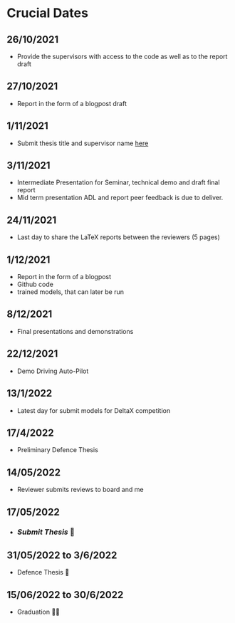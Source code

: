 # Crucial Dates

## 26/10/2021
* Provide the supervisors with access to the code as well as to the report draft

## 27/10/2021
* Report in the form of a blogpost draft 

## 1/11/2021
* Submit thesis title and supervisor name [here](https://www.cs.ut.ee/en/studying/guidelines-regulations) 

## 3/11/2021
* Intermediate Presentation for Seminar, technical demo and draft final report
* Mid term presentation ADL and report peer feedback is due to deliver. 

## 24/11/2021 
* Last day to share the LaTeX reports between the reviewers (5 pages)

## 1/12/2021
* Report in the form of a blogpost
* Github code
* trained models, that can later be run

## 8/12/2021 
* Final presentations and demonstrations

## 22/12/2021 
* Demo Driving Auto-Pilot

## 13/1/2022 
* Latest day for submit models for DeltaX competition
 
## 17/4/2022 
* Preliminary Defence Thesis 

## 14/05/2022
* Reviewer submits reviews to board and me

## **17/05/2022**
* ### ***Submit Thesis*** 🚀

## 31/05/2022 to 3/6/2022
* Defence Thesis 🧐

## 15/06/2022 to 30/6/2022
* Graduation 👨‍🎓

